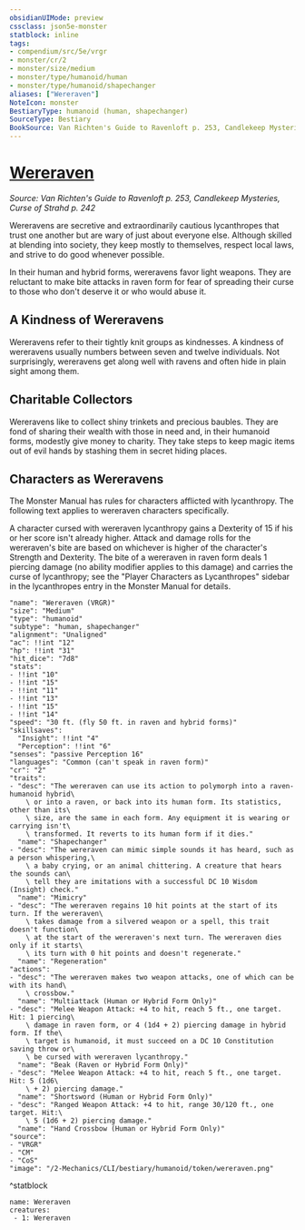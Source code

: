 ```yaml
---
obsidianUIMode: preview
cssclass: json5e-monster
statblock: inline
tags:
- compendium/src/5e/vrgr
- monster/cr/2
- monster/size/medium
- monster/type/humanoid/human
- monster/type/humanoid/shapechanger
aliases: ["Wereraven"]
NoteIcon: monster
BestiaryType: humanoid (human, shapechanger)
SourceType: Bestiary
BookSource: Van Richten's Guide to Ravenloft p. 253, Candlekeep Mysteries, Curse of Strahd p. 242
---
```

# [Wereraven](2-Mechanics/CLI/bestiary/humanoid/wereraven-vrgr.md)
*Source: Van Richten's Guide to Ravenloft p. 253, Candlekeep Mysteries, Curse of Strahd p. 242*  

Wereravens are secretive and extraordinarily cautious lycanthropes that trust one another but are wary of just about everyone else. Although skilled at blending into society, they keep mostly to themselves, respect local laws, and strive to do good whenever possible.

In their human and hybrid forms, wereravens favor light weapons. They are reluctant to make bite attacks in raven form for fear of spreading their curse to those who don't deserve it or who would abuse it.

## A Kindness of Wereravens

Wereravens refer to their tightly knit groups as kindnesses. A kindness of wereravens usually numbers between seven and twelve individuals. Not surprisingly, wereravens get along well with ravens and often hide in plain sight among them.

## Charitable Collectors

Wereravens like to collect shiny trinkets and precious baubles. They are fond of sharing their wealth with those in need and, in their humanoid forms, modestly give money to charity. They take steps to keep magic items out of evil hands by stashing them in secret hiding places.

## Characters as Wereravens

The Monster Manual has rules for characters afflicted with lycanthropy. The following text applies to wereraven characters specifically.

A character cursed with wereraven lycanthropy gains a Dexterity of 15 if his or her score isn't already higher. Attack and damage rolls for the wereraven's bite are based on whichever is higher of the character's Strength and Dexterity. The bite of a wereraven in raven form deals 1 piercing damage (no ability modifier applies to this damage) and carries the curse of lycanthropy; see the "Player Characters as Lycanthropes" sidebar in the lycanthropes entry in the Monster Manual for details.

```statblock
"name": "Wereraven (VRGR)"
"size": "Medium"
"type": "humanoid"
"subtype": "human, shapechanger"
"alignment": "Unaligned"
"ac": !!int "12"
"hp": !!int "31"
"hit_dice": "7d8"
"stats":
- !!int "10"
- !!int "15"
- !!int "11"
- !!int "13"
- !!int "15"
- !!int "14"
"speed": "30 ft. (fly 50 ft. in raven and hybrid forms)"
"skillsaves":
  "Insight": !!int "4"
  "Perception": !!int "6"
"senses": "passive Perception 16"
"languages": "Common (can't speak in raven form)"
"cr": "2"
"traits":
- "desc": "The wereraven can use its action to polymorph into a raven-humanoid hybrid\
    \ or into a raven, or back into its human form. Its statistics, other than its\
    \ size, are the same in each form. Any equipment it is wearing or carrying isn't\
    \ transformed. It reverts to its human form if it dies."
  "name": "Shapechanger"
- "desc": "The wereraven can mimic simple sounds it has heard, such as a person whispering,\
    \ a baby crying, or an animal chittering. A creature that hears the sounds can\
    \ tell they are imitations with a successful DC 10 Wisdom (Insight) check."
  "name": "Mimicry"
- "desc": "The wereraven regains 10 hit points at the start of its turn. If the wereraven\
    \ takes damage from a silvered weapon or a spell, this trait doesn't function\
    \ at the start of the wereraven's next turn. The wereraven dies only if it starts\
    \ its turn with 0 hit points and doesn't regenerate."
  "name": "Regeneration"
"actions":
- "desc": "The wereraven makes two weapon attacks, one of which can be with its hand\
    \ crossbow."
  "name": "Multiattack (Human or Hybrid Form Only)"
- "desc": "Melee Weapon Attack: +4 to hit, reach 5 ft., one target. Hit: 1 piercing\
    \ damage in raven form, or 4 (1d4 + 2) piercing damage in hybrid form. If the\
    \ target is humanoid, it must succeed on a DC 10 Constitution saving throw or\
    \ be cursed with wereraven lycanthropy."
  "name": "Beak (Raven or Hybrid Form Only)"
- "desc": "Melee Weapon Attack: +4 to hit, reach 5 ft., one target. Hit: 5 (1d6\
    \ + 2) piercing damage."
  "name": "Shortsword (Human or Hybrid Form Only)"
- "desc": "Ranged Weapon Attack: +4 to hit, range 30/120 ft., one target. Hit:\
    \ 5 (1d6 + 2) piercing damage."
  "name": "Hand Crossbow (Human or Hybrid Form Only)"
"source":
- "VRGR"
- "CM"
- "CoS"
"image": "/2-Mechanics/CLI/bestiary/humanoid/token/wereraven.png"
```
^statblock

```encounter-table
name: Wereraven
creatures:
 - 1: Wereraven
```